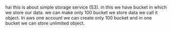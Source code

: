 
hai this is about simple storage service (S3).
in this we have bucket in which we store our data. we can make only 100 bucket we store data we call it object.
In aws one account we can create only 100 bucket and in one bucket we can store unlimited  object.
